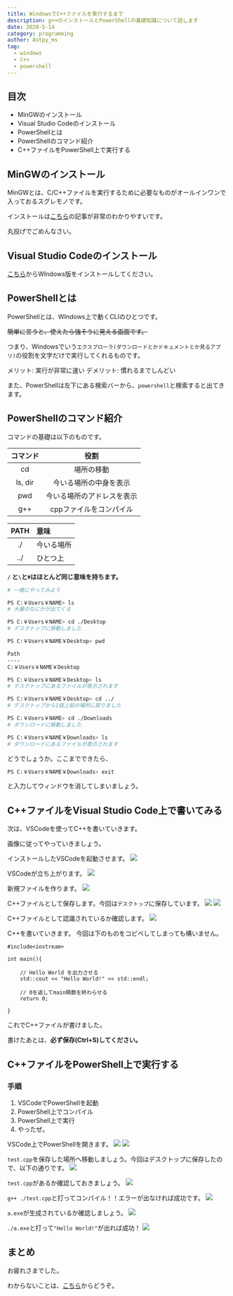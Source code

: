 ```yaml
---
title: WindowsでC++ファイルを実行するまで
description: g++のインストールとPowerShellの基礎知識について話します
date: 2020-5-14
category: programming
author: Astpy_ms
tag:
  - windows
  - C++
  - powershell
---
```


## 目次

- MinGWのインストール
- Visual Studio Codeのインストール
- PowerShellとは
- PowerShellのコマンド紹介
- C++ファイルをPowerShell上で実行する


## MinGWのインストール

MinGWとは、C/C++ファイルを実行するために必要なものがオールインワンで入っておるスグレモノです。

インストールは[こちら](https://www.javadrive.jp/cstart/install/index6.html)の記事が非常のわかりやすいです。

丸投げでごめんなさい。


## Visual Studio Codeのインストール

[こちら](https://azure.microsoft.com/ja-jp/products/visual-studio-code/)からWIndows版をインストールしてください。


## PowerShellとは

PowerShellとは、WIndows上で動くCLIのひとつです。

~~簡単に言うと、使えたら強そうに見える画面です。~~

つまり、Windowsでいう`エクスプローラ(ダウンロードとかドキュメントとか見るアプリ)`の役割を文字だけで実行してくれるものです。

メリット: 実行が非常に速い
デメリット: 慣れるまでしんどい

また、PowerShellは左下にある検索バーから、`powershell`と検索すると出てきます。


## PowerShellのコマンド紹介

コマンドの基礎は以下のものです。

| コマンド | 役割 |
|:--------:|:----:|
| cd | 場所の移動 |
| ls, dir | 今いる場所の中身を表示 |
| pwd | 今いる場所のアドレスを表示 |
| g++ | cppファイルをコンパイル |

| PATH | 意味 |
|:----:|:-----|
| ./ | 今いる場所 |
| ../ | ひとつ上 |

**`/` と`\`と`¥`はほとんど同じ意味を持ちます。**

```bash
# 一緒にやってみよう

PS C:￥Users￥NAME> ls
# 大量のなにかが出てくる

PS C:￥Users￥NAME> cd ./Desktop
# デスクトップに移動しました

PS C:￥Users￥NAME￥Desktop> pwd

Path
----
C:￥Users￥NAME￥Desktop

PS C:￥Users￥NAME￥Desktop> ls
# デスクトップにあるファイルが表示されます

PS C:￥Users￥NAME￥Desktop> cd ../
# デスクトップから1個上前の場所に戻りました

PS C:￥Users￥NAME> cd ./Downloads
# ダウンロードに移動しました

PS C:￥Users￥NAME￥Downloads> ls
# ダウンロードにあるファイルが表示されます
```

どうでしょうか。ここまでできたら、

```bash
PS C:￥Users￥NAME￥Downloads> exit
```

と入力してウィンドウを消してしまいましょう。


## C++ファイルをVisual Studio Code上で書いてみる

次は、VSCodeを使ってC++を書いていきます。

画像に従ってやっていきましょう。

インストールしたVSCodeを起動させます。
![](/imgs/gpp-on-windows/mingw1.png)

VSCodeが立ち上がります。
![](/imgs/gpp-on-windows/mingw2.png)

新規ファイルを作ります。
![](/imgs/gpp-on-windows/mingw3.png)

C++ファイルとして保存します。今回は`デスクトップ`に保存しています。
![](/imgs/gpp-on-windows/mingw4.png)
![](/imgs/gpp-on-windows/mingw5.png)

C++ファイルとして認識されているか確認します。
![](/imgs/gpp-on-windows/mingw6.png)

C++を書いていきます。
今回は下のものをコピペしてしまっても構いません。

```
#include<iostream>

int main(){

    // Hello World を出力させる
    std::cout << "Hello World!" << std::endl;

    // 0を返してmain関数を終わらせる
    return 0;

}
```

これでC++ファイルが書けました。

書けたあとは、**必ず保存(Ctrl+S)してください。**


## C++ファイルをPowerShell上で実行する

### 手順

1. VSCodeでPowerShellを起動
2. PowerShell上でコンパイル
3. PowerShell上で実行
4. やったぜ。

VSCode上でPowerShellを開きます。
![](/imgs/gpp-on-windows/mingw7.png)
![](/imgs/gpp-on-windows/mingw8.png)

`test.cpp`を保存した場所へ移動しましょう。今回はデスクトップに保存したので、以下の通りです。
![](/imgs/gpp-on-windows/mingw10.png)

`test.cpp`があるか確認しておきましょう。
![](/imgs/gpp-on-windows/mingw11.png)

`g++ ./test.cpp`と打ってコンパイル！！エラーが出なければ成功です。
![](/imgs/gpp-on-windows/mingw12.png)

`a.exe`が生成されているか確認しましょう。
![](/imgs/gpp-on-windows/mingw13.png)

`./a.exe`と打って`"Hello World!"`が出れば成功！
![](/imgs/gpp-on-windows/mingw14.png)


## まとめ

お疲れさまでした。

わからないことは、[こちら](https://twitter.com/kuge_masa)からどうぞ。